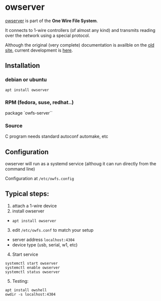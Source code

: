 # owserver

[owserver](https://owfs.org/uploads/owserver.html) is part of the __One Wire File System__.

It connects to 1-wire controllers (of almost any kind) and transmits reading over the network using a special protocol.

Although the original (very complete) documentation is availble on the [old site](https://owfs.org/index_php_page_owserver_protocol.html), current development is [here](https://github.com/owfs/owfs).

## Installation

### debian or ubuntu

```
apt install owserver
```

### RPM (fedora, suse, redhat..)


package `owfs-server``

### Source

C program needs standard autoconf automake, etc

## Configuration

owserver will run as a systemd service (althoug it can run directly from the command line)

Configuration at `/etc/owfs.config`

## Typical steps:

1. attach a 1-wire device
2. install owserver
  * `apt install owserver` 
3. edit `/etc/owfs.conf` to match your setup
  * server address `localhost:4304`
  * device type (usb, serial, w1, etc) 
4. Start service
```
systemctl start owserver
systemctl enable owserver
systemctl status owserver
```
5. Testing:
```
apt install owshell
owdir -s localhost:4304
```

